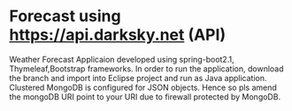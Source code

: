 # Forecast using https://api.darksky.net (API)
Weather Forecast Applicaion developed using spring-boot2.1, Thymeleaf,Bootstrap frameworks.
In order to run the application, download the branch and import into Eclipse project and run as Java application.
Clustered MongoDB is configured for JSON objects. Hence so  pls amend the mongoDB URI point to your URI due to firewall protected by MongoDB.


